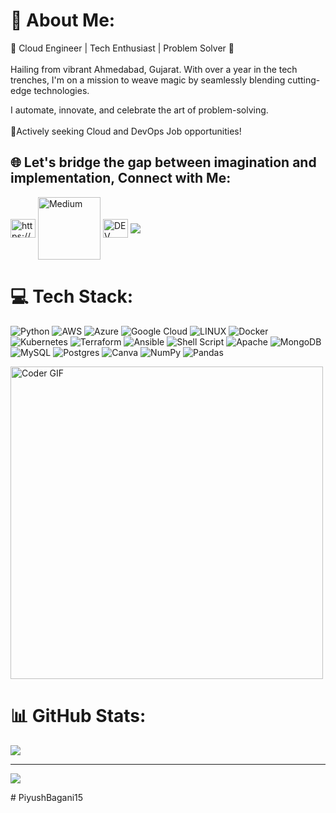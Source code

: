 # 💫 About Me:
🚀 Cloud Engineer | Tech Enthusiast | Problem Solver 🧠<br><br>Hailing from vibrant Ahmedabad, Gujarat. With over a year in the tech trenches, I'm on a mission to weave magic by seamlessly blending cutting-edge technologies. 

I automate, innovate, and celebrate the art of problem-solving.<br><br>👀Actively seeking Cloud and DevOps Job opportunities!


## 🌐 Let's bridge the gap between imagination and implementation, Connect with Me:
<a href="https://www.linkedin.com/in/piyushbagani/" target="blank"><img align="center" src="https://raw.githubusercontent.com/rahuldkjain/github-profile-readme-generator/master/src/images/icons/Social/linked-in-alt.svg" alt="https://www.linkedin.com/in/piyushbagani/" height="30" width="40" /></a>
<a href="https://medium.com/@piyushbagani">
  <img align="center" src="https://img.shields.io/badge/Medium-12100E?logo=medium&logoColor=white" alt="Medium" width="100" height="auto"></a>
<a href="https://dev.to/piyushbagani15">
  <img align="center" src="https://dev-to-uploads.s3.amazonaws.com/uploads/logos/resized_logo_UQww2soKuUsjaOGNB38o.png" alt="DEV" width="40" height="30"></a>
<a href="mailto:piyushbagani15@gmail.com">
  <img align="center" src="https://img.shields.io/badge/Gmail-D14836?style=for-the-badge&logo=gmail&logoColor=white"   />
</a> 


# 💻 Tech Stack:
![Python](https://img.shields.io/badge/python-3670A0?style=for-the-badge&logo=python&logoColor=ffdd54) ![AWS](https://img.shields.io/badge/AWS-%23FF9900.svg?style=for-the-badge&logo=amazon-aws&logoColor=white) ![Azure](https://img.shields.io/badge/azure-%230072C6.svg?style=for-the-badge&logo=azure-devops&logoColor=white) ![Google Cloud](https://img.shields.io/badge/Google%20Cloud-%234285F4.svg?style=for-the-badge&logo=google-cloud&logoColor=white) ![LINUX](https://img.shields.io/badge/Linux-FCC624?style=for-the-badge&logo=linux&logoColor=black) ![Docker](https://img.shields.io/badge/docker-%230db7ed.svg?style=for-the-badge&logo=docker&logoColor=white) ![Kubernetes](https://img.shields.io/badge/kubernetes-%23326ce5.svg?style=for-the-badge&logo=kubernetes&logoColor=white) ![Terraform](https://img.shields.io/badge/terraform-%235835CC.svg?style=for-the-badge&logo=terraform&logoColor=white) ![Ansible](https://img.shields.io/badge/ansible-%231A1918.svg?style=for-the-badge&logo=ansible&logoColor=white) ![Shell Script](https://img.shields.io/badge/shell_script-%23121011.svg?style=for-the-badge&logo=gnu-bash&logoColor=white) ![Apache](https://img.shields.io/badge/apache-%23D42029.svg?style=for-the-badge&logo=apache&logoColor=white) ![MongoDB](https://img.shields.io/badge/MongoDB-%234ea94b.svg?style=for-the-badge&logo=mongodb&logoColor=white) ![MySQL](https://img.shields.io/badge/mysql-%2300f.svg?style=for-the-badge&logo=mysql&logoColor=white) ![Postgres](https://img.shields.io/badge/postgres-%23316192.svg?style=for-the-badge&logo=postgresql&logoColor=white) ![Canva](https://img.shields.io/badge/Canva-%2300C4CC.svg?style=for-the-badge&logo=Canva&logoColor=white) ![NumPy](https://img.shields.io/badge/numpy-%23013243.svg?style=for-the-badge&logo=numpy&logoColor=white) ![Pandas](https://img.shields.io/badge/pandas-%23150458.svg?style=for-the-badge&logo=pandas&logoColor=white)

<img src="https://media.giphy.com/media/v1.Y2lkPTc5MGI3NjExczY3M3Y3NXRzMzY3bTRvem85cG5laXp3eDVyeGo5MXByMzl3d2lieCZlcD12MV9pbnRlcm5hbF9naWZfYnlfaWQmY3Q9Zw/DqMqO653mzv1yM2AlP/giphy.gif" alt="Coder GIF" width="500">

# 📊 GitHub Stats:

![](https://github-readme-stats.vercel.app/api/top-langs/?username=PiyushBagani15&theme=midnight-purple&hide_border=false&include_all_commits=true&count_private=false&layout=compact)

---
[![](https://visitcount.itsvg.in/api?id=PiyushBagani15&icon=5&color=6)](https://visitcount.itsvg.in)

<!-- Proudly created with GPRM ( https://gprm.itsvg.in ) --># PiyushBagani15
